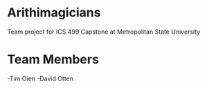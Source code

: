 # Arithimagicians

Team project for ICS 499 Capstone at Metropolitan State University




# Team Members
-Tim Oien
-David Otten
